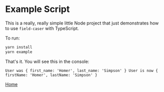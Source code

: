 # Example Script

This is a really, really simple little Node project that just demonstrates how to use `field-caser` with TypeScript.

To run:

```bash
yarn install
yarn example
```

That's it.  You will see this in the console:

```
User was { first_name: 'Homer', last_name: 'Simpson' } User is now { firstName: 'Homer', lastName: 'Simpson' }
```

[Home](../README.md)